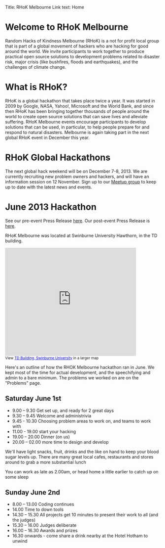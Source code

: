 Title: RHoK Melbourne
Link text: Home

# Welcome to RHoK Melbourne

Random Hacks of Kindness Melbourne (RHoK) is a not for profit local group that is part of a global movement of hackers who are hacking for good around the world.  We invite participants to work together to produce practical open source solutions to development problems related to disaster risk, major crisis (like bushfires, floods and earthquakes), and the challenges of climate change.

# What is RHoK?

RHoK is a global hackathon that takes place twice a year.  It was started in 2009 by Google, NASA, Yahoo!, Microsoft and the World Bank, and since then RHoK has been bringing together thousands of people around the world to create open source solutions that can save lives and alleviate suffering. 
RHoK Melbourne events encourage participants to develop solutions that can be used, in particular, to help people prepare for and respond to natural disasters.
Melbourne is again taking part in the next global RHoK event in December this year.   

# RHoK Global Hackathons

The next global hack weekend will be on December 7-8, 2013. We are currently recruiting new problem owners and hackers, and will have an information session on 12 November. Sign up to our <a href="http://www.meetup.com/Random-Hacks-of-Kindness-Melbourne">Meetup group</a> to keep up to date with the latest news and events.

# June 2013 Hackathon

See our pre-event Press Release <a href="/attachments/press-release-june-2013.pdf">here</a>.
Our post-event Press Release is <a href="/attachments/post-event-press-release-6-june-2013.pdf">here</a>.

RHoK Melbourne was located at Swinburne University Hawthorn, in the TD building.  
<iframe width="425" height="350" frameborder="0" scrolling="no" marginheight="0" marginwidth="0" src="https://maps.google.com/maps/ms?msa=0&amp;msid=206511071284224585948.0004dc661906faf49b896&amp;ie=UTF8&amp;ll=-37.820136,145.03899&amp;spn=0,0&amp;t=m&amp;output=embed"></iframe><br /><small>View <a href="https://maps.google.com/maps/ms?msa=0&amp;msid=206511071284224585948.0004dc661906faf49b896&amp;ie=UTF8&amp;ll=-37.820136,145.03899&amp;spn=0,0&amp;t=m&amp;source=embed" style="color:#0000FF;text-align:left">TD Building, Swinburne University</a> in a larger map</small> 

Here's an outline of how the RHOK Melbourne hackathon ran in June. We kept most of the time for actual development, and the speechifying and admin to a bare minimum.  The problems we worked on are on the "Problems" page.

## Saturday June 1st

* 9.00 – 9.30 Get set up, and ready for 2 great days
* 9.30 – 9.45 Welcome and administrivia
* 9.45 - 10.30 Choosing problem areas to work on, and teams to work with
* 11.00 - 19.00 start your hacking  
* 19.00 – 20.00 Dinner (on us)
* 20.00 – 02.00 more time to design and develop

We'll have light snacks, fruit, drinks and the like on hand to keep your blood sugar levels up. There are many great local cafes, restaurants and stores around to grab a more substantial lunch  

You can work as late as 2.00am, or head home a little earlier to catch up on some sleep

## Sunday June 2nd

* 8.00 – 13.00 Coding continues
* 14.00 Time to down tools
* 14.30 – 15.30 All projects get 10 minutes to present their work to all (and the judges)
* 15.30 – 16.00 Judges deliberate
* 16.00 – 16.30 Awards and prizes
* 16.30 onwards - come share a drink nearby at the Hotel Hotham to unwind
